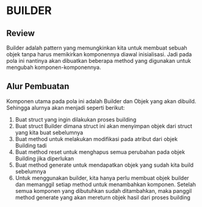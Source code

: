 # BUILDER
## Review
Builder adalah pattern yang memungkinkan kita untuk membuat sebuah objek tanpa harus memikirkan komponennya diawal inisialisasi. Jadi pada pola ini nantinya akan dibuatkan beberapa method yang digunakan untuk mengubah komponen-komponennya.

## Alur Pembuatan
Komponen utama pada pola ini adalah Builder dan Objek yang akan dibuild. Sehingga alurnya akan menjadi seperti berikut:
1. Buat struct yang ingin dilakukan proses building
2. Buat struct Builder dimana struct ini akan menyimpan objek dari struct yang kita buat sebelumnya
3. Buat method untuk melakukan modifikasi pada atribut dari objek Building tadi
4. Buat method reset untuk menghapus semua perubahan pada objek Building jika diperlukan
5. Buat method generate untuk mendapatkan objek yang sudah kita build sebelumnya
6. Untuk menggunakan builder, kita hanya perlu membuat objek builder dan memanggil setiap method untuk menambahkan komponen. Setelah semua komponen yang dibutuhkan sudah ditambahkan, maka panggil method generate yang akan mereturn objek hasil dari proses building
